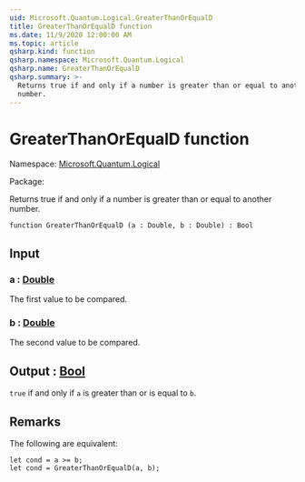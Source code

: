 ```yaml
---
uid: Microsoft.Quantum.Logical.GreaterThanOrEqualD
title: GreaterThanOrEqualD function
ms.date: 11/9/2020 12:00:00 AM
ms.topic: article
qsharp.kind: function
qsharp.namespace: Microsoft.Quantum.Logical
qsharp.name: GreaterThanOrEqualD
qsharp.summary: >-
  Returns true if and only if a number is greater than or equal to another
  number.
---
```


# GreaterThanOrEqualD function

Namespace: [Microsoft.Quantum.Logical](xref:Microsoft.Quantum.Logical)

Package: [](https://nuget.org/packages/)


Returns true if and only if a number is greater than or equal to anothernumber.

```qsharp
function GreaterThanOrEqualD (a : Double, b : Double) : Bool
```


## Input

### a : [Double](xref:microsoft.quantum.lang-ref.double)

The first value to be compared.


### b : [Double](xref:microsoft.quantum.lang-ref.double)

The second value to be compared.



## Output : [Bool](xref:microsoft.quantum.lang-ref.bool)

`true` if and only if `a` is greater than or is equal to `b`.

## Remarks

The following are equivalent:```Q#let cond = a >= b;let cond = GreaterThanOrEqualD(a, b);```